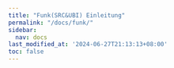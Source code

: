 ```yaml
---
title: "Funk(SRC&UBI) Einleitung"
permalink: "/docs/funk/"
sidebar:
  nav: docs
last_modified_at: '2024-06-27T21:13:13+08:00'
toc: false
---
```

